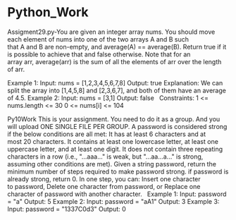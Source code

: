 # Python_Work

Assigment29.py-You are given an integer array nums.
You should move each element of nums into one of the two arrays A and B such that A and B are non-empty, and average(A) == average(B).
Return true if it is possible to achieve that and false otherwise.
Note that for an array arr, average(arr) is the sum of all the elements of arr over the length of arr.


Example 1:
Input: nums = [1,2,3,4,5,6,7,8]
Output: true
Explanation: We can split the array into [1,4,5,8] and [2,3,6,7], and both of them have an average of 4.5.
Example 2:
Input: nums = [3,1]
Output: false
 
Constraints:
1 <= nums.length <= 30
0 <= nums[i] <= 104




Py10Work
This is your assignment. You need to do it as a group. And you will upload ONE SINGLE FILE PER GROUP.
 A password is  considered strong if the below conditions are all met:
It has at least 6 characters and at most 20 characters.
It contains at least one lowercase letter, at least one uppercase letter, and at least one digit.
It does not contain three repeating characters in a row (i.e., "...aaa..." is weak, but "...aa...a..." is strong, assuming other conditions are met).
Given a string password, return the minimum number of steps required to make password strong. if password is already strong, return 0.
In one step, you can:
Insert one character to password,
Delete one character from password, or
Replace one character of password with another character.
 
Example 1:
Input: password = "a"
Output: 5
Example 2:
Input: password = "aA1"
Output: 3
Example 3:
Input: password = "1337C0d3"
Output: 0
 

